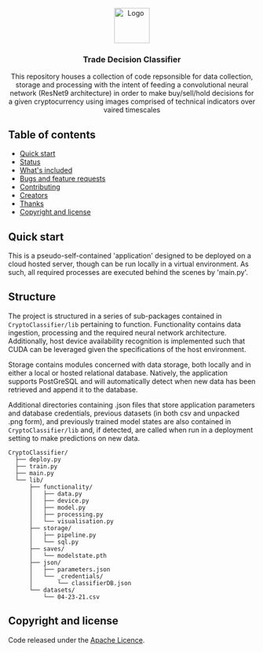 <p align="center">
  <a href="https://example.com/">
    <img src="https://via.placeholder.com/72" alt="Logo" width=72 height=72>
  </a>

  <h3 align="center">Trade Decision Classifier</h3>

  <p align="center">
    This repository houses a collection of code repsonsible for data collection, storage and processing with the intent of feeding a convolutional neural network (ResNet9 architecture) in order to make buy/sell/hold decisions for a given cryptocurrency using images comprised of technical indicators over vaired timescales
    <br>
  </p>
</p>


## Table of contents

- [Quick start](#quick-start)
- [Status](#status)
- [What's included](#whats-included)
- [Bugs and feature requests](#bugs-and-feature-requests)
- [Contributing](#contributing)
- [Creators](#creators)
- [Thanks](#thanks)
- [Copyright and license](#copyright-and-license)


## Quick start

This is a pseudo-self-contained 'application' designed to be deployed on a cloud hosted server, though can be run locally in a virtual environment. As such, all required processes are executed behind the scenes by 'main.py'.

## Structure

The project is structured in a series of sub-packages contained in `CryptoClassifier/lib` pertaining to function. Functionality contains data ingestion, processing and the required neural network architecture. Additionally, host device availability recognition is implemented such that CUDA can be leveraged given the specifications of the host environment. 

Storage contains modules concerned with data storage, both locally and in either a local or hosted relational database. Natively, the application supports PostGreSQL and will automatically detect when new data has been retrieved and append it to the database.

Additional directories containing .json files that store application parameters and database credentials, previous datasets (in both csv and unpacked .png form), and previously trained model states are also contained in `CryptoClassifier/lib` and, if detected, are called when run in a deployment setting to make predictions on new data.

```text
CryptoClassifier/
  ├── deploy.py
  ├── train.py
  ├── main.py
  └── lib/
      ├── functionality/
      │   ├── data.py
      │   ├── device.py
      │   ├── model.py
      │   ├── processing.py
      │   └── visualisation.py
      ├── storage/
      │   ├── pipeline.py
      │   └── sql.py
      ├── saves/
      │   └── modelstate.pth
      ├── json/
      │   ├── parameters.json
      │   └── _credentials/
      │       └── classifierDB.json
      └── datasets/
          └── 04-23-21.csv
```

## Copyright and license

Code released under the [Apache Licence](https://github.com/je-c/CryptoClassifier/blob/main/LICENSE).
